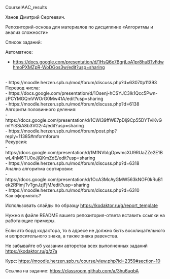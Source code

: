 CourseIAAC_results

Ханов Дмитрий Сергеевич.

Репозиторий-основа для материалов по дисциплине «Алгоритмы и анализ сложности»

Список заданий:

Автоматное:
<br>
- https://docs.google.com/presentation/d/1HsQ6x7BgrjLoA1pr8huBTvFdwhmoPXMZpR-WoDGos3w/edit?usp=sharing 

<br>
- https://moodle.herzen.spb.ru/mod/forum/discuss.php?d=6307#p11393

<br>
Перевод числа:

<br>
- https://docs.google.com/presentation/d/1Osenj-hCSYJC3Ik1Qcc5Pwn-zPCYMGQmVWOrG0Mw41A/edit?usp=sharing

<br>
- https://moodle.herzen.spb.ru/mod/forum/discuss.php?d=6138

<br>
Алгоритм половинного деления:

<br>
- https://docs.google.com/presentation/d/1CWl39ffWE7pDlj9Cp55DYTviKvGmIYiSSiA8b3VG2r4/edit?usp=sharing

<br>
- https://moodle.herzen.spb.ru/mod/forum/post.php?reply=11385#mformforum

<br>
Рекурсия:

<br>
- https://docs.google.com/presentation/d/1MfNVbIgDpwmcXU9RUaZZe2E1BwL4hM6TU0xJjQKmZdE/edit?usp=sharing

<br>
- https://moodle.herzen.spb.ru/mod/forum/discuss.php?d=6318

<br>
Анализ алгоритма сортировки:

<br>
- https://docs.google.com/presentation/d/1OcA3McAyGMW563kNOF0kRuB1ek2RPimjTvTgnJzjFjM/edit?usp=sharing

<br>
- https://moodle.herzen.spb.ru/mod/forum/discuss.php?d=6310

<br>
Как оформлять?

Использовать слайды по образцу https://kodaktor.ru/g/report_template

Нужно в файле README вашего репозитория-ответа вставить ссылки на работающие примеры.

Если это борд кодактора, то в адресе не должно быть восклицательного и вопросительного знака, а также знака равенства.

Не забывайте об указании авторства всех выполненных заданий https://kodaktor.ru/g/z7a

Курс: https://moodle.herzen.spb.ru/course/view.php?id=2359#section-10

Ссылка на задание: https://classroom.github.com/a/3hu6uqbA
